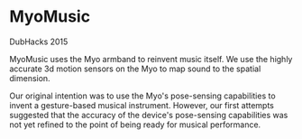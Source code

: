 # MyoMusic
DubHacks 2015

MyoMusic uses the Myo armband to reinvent music itself. 
We use the highly accurate 3d motion sensors on the Myo to map sound to the spatial dimension.

Our original intention was to use the Myo's pose-sensing capabilities to invent a gesture-based musical instrument. However, our first attempts suggested that the accuracy of the device's pose-sensing capabilities was not yet refined to the point of being ready for musical performance.
